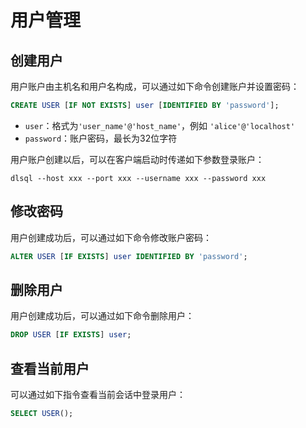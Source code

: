 # 用户管理

## 创建用户

用户账户由主机名和用户名构成，可以通过如下命令创建账户并设置密码：

```sql
CREATE USER [IF NOT EXISTS] user [IDENTIFIED BY 'password'];
```

- `user`：格式为`'user_name'@'host_name'`，例如 `'alice'@'localhost'`
- `password`：账户密码，最长为32位字符

用户账户创建以后，可以在客户端启动时传递如下参数登录账户：

```shell
dlsql --host xxx --port xxx --username xxx --password xxx
```

## 修改密码

用户创建成功后，可以通过如下命令修改账户密码：

```sql
ALTER USER [IF EXISTS] user IDENTIFIED BY 'password';
```

## 删除用户

用户创建成功后，可以通过如下命令删除用户：

```sql
DROP USER [IF EXISTS] user;
```

## 查看当前用户

可以通过如下指令查看当前会话中登录用户：

```sql
SELECT USER();
```
